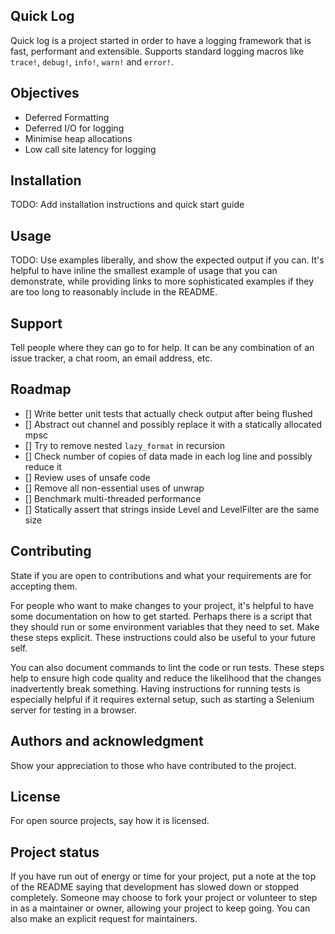 ## Quick Log

Quick log is a project started in order to have a logging framework that is fast, performant and extensible. Supports standard logging macros like `trace!`, `debug!`, `info!`, `warn!` and `error!`.

## Objectives

- Deferred Formatting
- Deferred I/O for logging
- Minimise heap allocations
- Low call site latency for logging

## Installation

TODO: Add installation instructions and quick start guide

## Usage

TODO: Use examples liberally, and show the expected output if you can. It's helpful to have inline the smallest example of usage that you can demonstrate, while providing links to more sophisticated examples if they are too long to reasonably include in the README.

## Support
Tell people where they can go to for help. It can be any combination of an issue tracker, a chat room, an email address, etc.

## Roadmap

- [] Write better unit tests that actually check output after being flushed
- [] Abstract out channel and possibly replace it with a statically allocated mpsc
- [] Try to remove nested `lazy_format` in recursion
- [] Check number of copies of data made in each log line and possibly reduce it
- [] Review uses of unsafe code
- [] Remove all non-essential uses of unwrap
- [] Benchmark multi-threaded performance
- [] Statically assert that strings inside Level and LevelFilter are the same size

## Contributing
State if you are open to contributions and what your requirements are for accepting them.

For people who want to make changes to your project, it's helpful to have some documentation on how to get started. Perhaps there is a script that they should run or some environment variables that they need to set. Make these steps explicit. These instructions could also be useful to your future self.

You can also document commands to lint the code or run tests. These steps help to ensure high code quality and reduce the likelihood that the changes inadvertently break something. Having instructions for running tests is especially helpful if it requires external setup, such as starting a Selenium server for testing in a browser.

## Authors and acknowledgment
Show your appreciation to those who have contributed to the project.

## License
For open source projects, say how it is licensed.

## Project status
If you have run out of energy or time for your project, put a note at the top of the README saying that development has slowed down or stopped completely. Someone may choose to fork your project or volunteer to step in as a maintainer or owner, allowing your project to keep going. You can also make an explicit request for maintainers.
